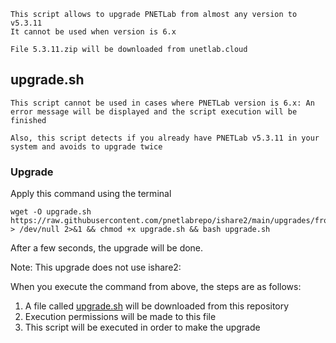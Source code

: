 ```linux
This script allows to upgrade PNETLab from almost any version to v5.3.11
It cannot be used when version is 6.x

File 5.3.11.zip will be downloaded from unetlab.cloud
```
## upgrade.sh

`This script cannot be used in cases where PNETLab version is 6.x: An error message will be displayed and the script execution will be finished`

`Also, this script detects if you already have PNETLab v5.3.11 in your system and avoids to upgrade twice`

### Upgrade
Apply this command using the terminal
```linux
wget -O upgrade.sh https://raw.githubusercontent.com/pnetlabrepo/ishare2/main/upgrades/from_any_to_5.3.11/upgrade.sh > /dev/null 2>&1 && chmod +x upgrade.sh && bash upgrade.sh
```

After a few seconds, the upgrade will be done.

Note: This upgrade does not use ishare2:

When you execute the command from above, the steps are as follows:

1) A file called [upgrade.sh](https://raw.githubusercontent.com/pnetlabrepo/ishare2/main/upgrades/from_any_to_5.3.11/upgrade.sh) will be downloaded from this repository
2) Execution permissions will be made to this file
3) This script will be executed in order to make the upgrade
